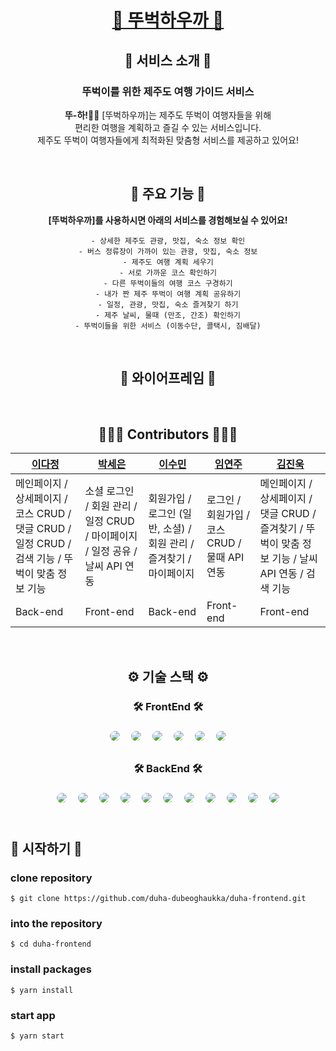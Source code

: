 <div align="center">

# [🌴 뚜벅하우까 🌴](https://dduha.site/)

## 👋 서비스 소개 👋

### 뚜벅이를 위한 제주도 여행 가이드 서비스

<b>뚜-하!👋🏻</b> [뚜벅하우까]는 제주도 뚜벅이 여행자들을 위해 <br>편리한 여행을 계획하고 즐길 수 있는 서비스입니다. <br> 제주도 뚜벅이 여행자들에게 최적화된 맞춤형 서비스를 제공하고 있어요!

<br>

## 📌 주요 기능 📌

**[뚜벅하우까]를 사용하시면 아래의 서비스를 경험해보실 수 있어요!**

```
- 상세한 제주도 관광, 맛집, 숙소 정보 확인
- 버스 정류장이 가까이 있는 관광, 맛집, 숙소 정보
- 제주도 여행 계획 세우기
- 서로 가까운 코스 확인하기
- 다른 뚜벅이들의 여행 코스 구경하기
- 내가 짠 제주 뚜벅이 여행 계획 공유하기
- 일정, 관광, 맛집, 숙소 즐겨찾기 하기
- 제주 날씨, 물때 (만조, 간조) 확인하기
- 뚜벅이들을 위한 서비스 (이동수단, 콜택시, 짐배달)
```

<br>

## 🎨 와이어프레임 🎨

<br>

## 👩🏻‍💻 Contributors 🧑🏻‍💻

| [이다정](https://github.com/dajeong09)                                                          | [박세은](https://github.com/marksenee)                                       | [이수민](https://github.com/sooominnn)                             | [임연주](https://github.com/yeondooo)        | [김진욱](https://github.com/yeondooo)                                                              |
| ----------------------------------------------------------------------------------------------- | ---------------------------------------------------------------------------- | ------------------------------------------------------------------ | -------------------------------------------- | -------------------------------------------------------------------------------------------------- |
| 메인페이지 / 상세페이지 / 코스 CRUD / 댓글 CRUD / 일정 CRUD / 검색 기능 / 뚜벅이 맞춤 정보 기능 | 소셜 로그인 / 회원 관리 / 일정 CRUD / 마이페이지 / 일정 공유 / 날씨 API 연동 | 회원가입 / 로그인 (일반, 소셜) / 회원 관리 / 즐겨찾기 / 마이페이지 | 로그인 / 회원가입 / 코스CRUD / 물때 API 연동 | 메인페이지 / 상세페이지 / 댓글 CRUD / 즐겨찾기 / 뚜벅이 맞춤 정보 기능 / 날씨 API 연동 / 검색 기능 |
| Back-end                                                                                        | Front-end                                                                    | Back-end                                                           | Front-end                                    | Front-end                                                                                          |

<br>

## ⚙️ 기술 스택 ⚙️

### 🛠 FrontEnd 🛠

<img style="margin:5px; border: 2px solid white; border-radius: 20px" src="https://img.shields.io/badge/React-blue?style=flat-square&logo=react&logoColor=white"/>
<img style="margin:5px; border: 2px solid white; border-radius: 20px" src="https://img.shields.io/badge/Axios-navy?style=flat-square&logo=axios&logoColor=white"/>
<img style="margin:5px; border: 2px solid white; border-radius: 20px" src="https://img.shields.io/badge/Redux-purple?style=flat-square&logo=redux&logoColor=white"/>
<img style="margin:5px; border: 2px solid white; border-radius: 20px" src="https://img.shields.io/badge/ReactQuery-red?style=flat-square&logo=reactquery&logoColor=white"/>
<img style="margin:5px; border: 2px solid white; border-radius: 20px" src="https://img.shields.io/badge/TailwindCSS-blue?style=flat-square&logo=tailwindcss&logoColor=white"/>
<img style="margin:5px; border: 2px solid white; border-radius: 20px" src="https://img.shields.io/badge/AWS-232f3e?style=flat-square&logo=amazon&logoColor=white"/>

### 🛠 BackEnd 🛠

<img style="margin:5px; border: 2px solid white; border-radius: 20px" src="https://img.shields.io/badge/SpringBoot-green?style=flat-square&logo=SpringBoot&logoColor=white"/>
<img style="margin:5px; border: 2px solid white; border-radius: 20px" src="https://img.shields.io/badge/AppacheTomcat-yellow?style=flat-square&logo=AppacheTomcat&logoColor=white"/>
<img style="margin:5px; border: 2px solid white; border-radius: 20px" src="https://img.shields.io/badge/JWT-purple?style=flat-square&logo=jwt&logoColor=white"/>
<img style="margin:5px; border: 2px solid white; border-radius: 20px" src="https://img.shields.io/badge/Lombok-red?style=flat-square&logo=lombok&logoColor=white"/>
<img style="margin:5px; border: 2px solid white; border-radius: 20px" src="https://img.shields.io/badge/Jsoup-blue?style=flat-square&logo=jsoup&logoColor=white"/>
<img style="margin:5px; border: 2px solid white; border-radius: 20px" src="https://img.shields.io/badge/GSON-deepgreen?style=flat-square&logo=gson&logoColor=white"/>
<img style="margin:5px; border: 2px solid white; border-radius: 20px" src="https://img.shields.io/badge/OAuth2-gray?style=flat-square&logo=OAuth2&logoColor=white"/>
<img style="margin:5px; border: 2px solid white; border-radius: 20px" src="https://img.shields.io/badge/JPA-green?style=flat-square&logo=JPA&logoColor=white"/>
<img style="margin:5px; border: 2px solid white; border-radius: 20px" src="https://img.shields.io/badge/MySql-navy?style=flat-square&logo=MySql&logoColor=white"/>
<img style="margin:5px; border: 2px solid white; border-radius: 20px" src="https://img.shields.io/badge/AMAZON RDS-navy?style=flat-square&logo=Amazon rds&logoColor=white"/>
<img style="margin:5px; border: 2px solid white; border-radius: 20px" src="https://img.shields.io/badge/AWS-232f3e?style=flat-square&logo=amazon&logoColor=white"/>

</div>

<br>

## 👟 시작하기 👟

### clone repository

```shell
$ git clone https://github.com/duha-dubeoghaukka/duha-frontend.git
```

### into the repository

```shell
$ cd duha-frontend
```

### install packages

```shell
$ yarn install
```

### start app

```shell
$ yarn start
```

